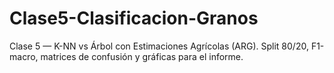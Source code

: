 # Clase5-Clasificacion-Granos
Clase 5 — K-NN vs Árbol con Estimaciones Agrícolas (ARG). Split 80/20, F1-macro, matrices de confusión y gráficas para el informe.
